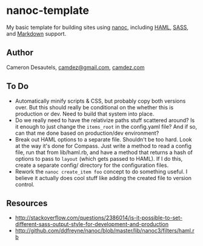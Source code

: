 # nanoc-template

My basic template for building sites using [nanoc](http://nanoc.stoneship.org/), including [HAML](http://haml-lang.com/), [SASS](http://sass-lang.com/), and [Markdown](http://daringfireball.net/projects/markdown/) support.

## Author

Cameron Desautels, <camdez@gmail.com>, [camdez.com](http://camdez.com)

## To Do

- Automatically minify scripts & CSS, but probably copy both versions over. But this should really be conditional on the whether this is production or dev.  Need to build that system into place.
- Do we really need to have the relativize paths stuff scattered around?  Is it enough to just change the `items_root` in the config.yaml file?  And if so, can that me done based on production/dev environment?
- Break out HAML options to a separate file.  Shouldn't be too hard. Look at the way it's done for Compass.  Just write a method to read a config file, run that from lib/haml.rb, and have a method that returns a hash of options to pass to `layout` (which gets passed to HAML).  If I do this, create a separate config/ directory for the configuration files.
- Rework the `nanoc create_item foo` concept to do something useful. I believe it actually does cool stuff like adding the created file to version control.

## Resources

- http://stackoverflow.com/questions/2386014/is-it-possible-to-set-different-sass-output-style-for-development-and-production
- http://github.com/ddfreyne/nanoc/blob/master/lib/nanoc3/filters/haml.rb